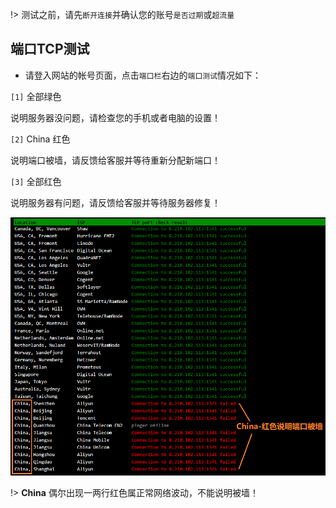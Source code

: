 
!> 测试之前，请先`断开连接`并确认您的账号`是否过期`或`超流量`

## 端口TCP测试

* 请登入网站的帐号页面，点击`端口栏`右边的`端口测试`情况如下：

`[1]` 全部绿色

说明服务器没问题，请检查您的手机或者电脑的设置！

`[2]` China 红色 

说明端口被墙，请反馈给客服并等待重新分配新端口！

`[3]` 全部红色

说明服务器有问题，请反馈给客服并等待服务器修复！

![tcping](media/win/tcping.jpg ':size=640')

!> **China** 偶尔出现一两行红色属正常网络波动，不能说明被墙！
